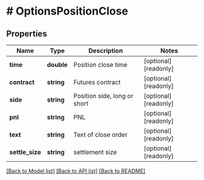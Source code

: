 # # OptionsPositionClose

## Properties

Name | Type | Description | Notes
------------ | ------------- | ------------- | -------------
**time** | **double** | Position close time | [optional] [readonly] 
**contract** | **string** | Futures contract | [optional] [readonly] 
**side** | **string** | Position side, long or short | [optional] [readonly] 
**pnl** | **string** | PNL | [optional] [readonly] 
**text** | **string** | Text of close order | [optional] [readonly] 
**settle_size** | **string** | settlement size | [optional] [readonly] 

[[Back to Model list]](../../README.md#documentation-for-models) [[Back to API list]](../../README.md#documentation-for-api-endpoints) [[Back to README]](../../README.md)
